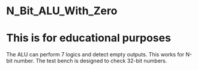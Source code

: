 # N_Bit_ALU_With_Zero
# This is for educational purposes

The ALU can perform 7 logics and detect empty outputs. This works for N-bit number. The test bench is designed to check 32-bit numbers.
